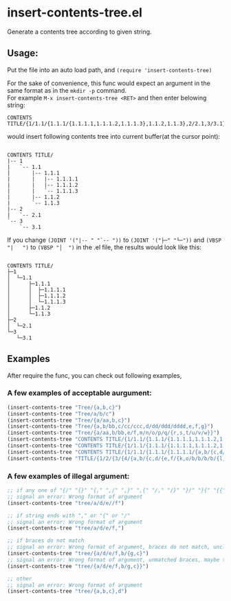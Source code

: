 insert-contents-tree.el
======================

Generate a contents tree according to given string.

Usage:
------------------------

Put the file into an auto load path, and `(require 'insert-contents-tree)`

For the sake of convenience, this func would expect an argument in the same format as in the `mkdir -p` command.<br>
For example `M-x insert-contents-tree <RET>` and then enter belowing string:
```
CONTENTS TITLE/{1/1.1/{1.1.1/{1.1.1.1,1.1.1.2,1.1.1.3},1.1.2,1.1.3},2/2.1,3/3.1}
```
would insert following contents tree into current buffer(at the cursor point):

```

CONTENTS TITLE/
|-- 1
|   `-- 1.1
|       |-- 1.1.1
|       |   |-- 1.1.1.1
|       |   |-- 1.1.1.2
|       |   `-- 1.1.1.3
|       |-- 1.1.2
|       `-- 1.1.3
|-- 2
|   `-- 2.1
`-- 3
    `-- 3.1

```

If you change ```(JOINT '("|-- " "`-- "))``` to ```(JOINT '("├─" "└─"))``` and ```(VBSP "|   ")``` to ```(VBSP "│  ")```
in the .el file, the results would look like this:

```

CONTENTS TITLE/
├─1
│  └─1.1
│      ├─1.1.1
│      │  ├─1.1.1.1
│      │  ├─1.1.1.2
│      │  └─1.1.1.3
│      ├─1.1.2
│      └─1.1.3
├─2
│  └─2.1
└─3
   └─3.1

```  

Examples
---------------------

After require the func, you can check out following examples,

### A few examples of acceptable aurgument:

```el
(insert-contents-tree "Tree/{a,b,c}")
(insert-contents-tree "Tree/a/b/c")
(insert-contents-tree "Tree/{a/aa,b,c}")
(insert-contents-tree "Tree/{a,b/bb,c/cc/ccc,d/dd/ddd/dddd,e,f,g}")
(insert-contents-tree "Tree/{a/aa,b/bb,e/f,m/n/o/p/q/{r,s,t/u/v/w}}")
(insert-contents-tree "CONTENTS TITLE/{1/1.1/{1.1.1/{1.1.1.1,1.1.1.2,1.1.1.3},1.1.2,1.1.3},2/2.1,3/3.1}")
(insert-contents-tree "CONTENTS TITLE/{1/1.1/{1.1.1/{1.1.1.1,1.1.1.2,1.1.1.3},1.1.2,1.1.3,1.1.4},2/{8,8}}")
(insert-contents-tree "CONTENTS TITLE/{1/1.1/{1.1.1/{1.1.1.1/{a,b/{c,d/{e,f/{k,o}}},r},1.1.1.2,1.1.1.3},1.1.2,1.1.3},2/2.1,3/3.1}")
(insert-contents-tree "TITLE/{1/2/{3/{4/{a,b/{c,d/{e,f/{k,o/b/b/b/b/{l,m,n,o/p}}}},r},5,6/{7,8,9,10/11/{12,13}}},14,15},2/2.1,3/3.1}")
```

### A few examples of illegal argument:

```el
;; if any one of "{/" "{}" "{," ",/" ",}" ",{" "/," "/}" "}/" "}{" "{{" "//" ",," occurs in string
;; signal an error: Wrong format of argument
(insert-contents-tree "tree/a/d/e//f")

;; if string ends with "," or "{" or "/"
;; signal an error: Wrong format of argument
(insert-contents-tree "tree/a/d/e/f,")

;; if braces do not match
;; signal an error: Wrong format of argument, braces do not match, unclosed {s
(insert-contents-tree "tree/{a/d/e/f,b/{g,c}")
;; signal an error: Wrong format of argument, unmatched braces, maybe too many }s
(insert-contents-tree "tree/{a/d/e/f,b/g,c}}")

;; other
;; signal an error: Wrong format of argument
(insert-contents-tree "tree/{a,b,c},d")
```
